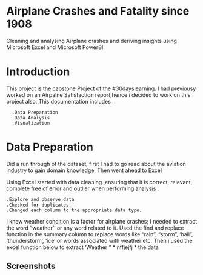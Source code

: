 
# Airplane Crashes and Fatality since 1908
Cleaning and analysing Airplane crashes and deriving insights using Microsoft Excel and Microsoft PowerBI

# Introduction
This project is the capstone Project of the #30dayslearning. I had previousy worked on an Airpalne Satisfaction report,hence i decided to work on this project also.
This documentation includes :
    
      .Data Preparation
      .Data Analysis
      .Visualization
# Data Preparation
Did a run through of the dataset; first I had to go read about the aviation industry to gain domain knowledge. Then went ahead to Excel

Using Excel started with data cleaning ,ensuring that it is correct, relevant, complete free of error and outlier when performing analysis :

    .Explore and observe data
    .Checked for duplicates.
    .Changed each column to the appropriate data type.

I knew weather condition is a factor for airplane crashes; I needed to extract the word “weather’’ or any word related to it.
Used the find and replace function in the summary column to replace words like “rain”, “storm”, ‘hail”, ‘thunderstorm’, ‘ice’ or words associated with weather etc.
Then i used the excel function below to extract ‘Weather ”
    * nffjejfj
    * the data
    







## Screenshots
![]()


